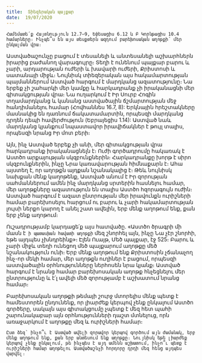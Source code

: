 ```yaml
---
title:  Տիեզերական պայքար
date:  19/07/2020
---
```


`Համեմատե՛ք Հայտնություն 12.7–9, Եփեսացիս 6.12 և Բ Կորնթացիս 10.4 համարները։ Ինչպե՞ս են այս տեսքտերն ազդում բարեխոսական աղոթքի՝ մեր ընկալման վրա։`

Աստվածաշունչը բացում է տեսանելի և անտեսանելի աշխարհներն իրարից բաժանող վարագույրը։ Տեղի է ունենում պայքար բարու և չարի, արդարության ուժերի և խավարի ուժերի, Քրիստոսի և սատանայի միջև։ Նույնիսկ տիեզերական այս հակամարտության պայմաններում Աստված հարգում է մարդկանց ազատությունը։ Նա երբեք չի շահարկի մեր կամքը և հարկադրանք չի իրականացնի մեր գիտակցության վրա։ Նա ուղարկում է Իր Սուրբ Հոգին տղամարդկանց և կանանց աստվածային ճշմարտության մեջ հանդիմանելու համար (Հովհաննես 16.7, 8): Երկնային հրեշտակները մասնակից են դառնում ճակատամարտին, որպեսզի մարդկանց դրդեն դեպի հավերժություն (Եբրայեցիս 1.14): Աստված նաև մարդկանց կյանքում նպաստավոր իրավիճակներ է թույլ տալիս, որպեսզի նրանց Իր մոտ բերի։

Այն, ինչ Աստված երբեք չի անի, մեր գիտակցության վրա հարկադրանք իրականացնելն է։ Ուժի գործադրումը հակառակ է Աստծո արքայության սկզբունքներին։ Հարկադրանքը խորթ է սիրո սկզբունքներին, ինչը Նրա կառավարության հիմնաքարն է։ Ահա այստեղ է, որ աղոթքն այդքան նշանակալից է։ Թեև նույնիսկ նախքան մենք կաղոթենք, Աստված անում է Իր զորության սահմաններում ամեն ինչ մարդկանց սրտերին հասնելու համար, մեր աղոթքները ազատություն են տալիս Աստծո հզորագույն ուժին։ Աստված հարգում է ազատ ընտրության մեր իրավունքն ուրիշների համար բարեխոսելու հարցում ու բարու և չարի հակամարտության լույսի ներքո կարող է անել շատ ավելին, երբ մենք աղոթում ենք, քան երբ չենք աղոթում։

Ուշադրությամբ կարդացե՛ք այս հատվածը. «Աստծո ծրագրի մի մասն է` ի պատասխան հավատի աղոթքի` մեզ շնորհել այն, ինչը Նա չէր շնորհի, եթե այդպես չխնդրեինք»։ Էլեն Ուայթ, Մեծ պայքար, էջ 525։ Բարու և չարի միջև տեղի ունեցող մեծ պայքարում աղոթքը մեծ նշանակություն ունի։ Երբ մենք աղոթում ենք Քրիստոսին չճանաչող ինչ-որ մեկի համար, մեր աղոթքն ուղիներ է բացում, որպեսզի աստվածային օրհնությունները ներհոսեն նրա կյանք։ Աստված հարգում է նրանց համար բարեխոսական աղոթք հնչեցնելու մեր ընտրությունը և է՛լ ավելի մեծ զորությամբ է աշխատում նրանց համար։

Բարեխոսական աղոթքի թեմայի շուրջ մտորելիս մենք պետք է համեստորեն ընդունենք, որ լիարժեք կերպով չենք ընկալում Աստծո գործերը, սակայն այս գիտակցումը չպետք է մեզ հետ պահի շարունակաբար այն օրհնությունների դաշտ մտնելուց, որն առաջարկում է աղոթքը մեզ և ուրիշների համար։

`Ըստ ձեզ՝ ինչո՞ւ է Աստված ավելի զորավոր կերպով գործում այն ժամանակ, երբ մենք աղոթում ենք, քան երբ անտեսում ենք աղոթքը։ Նույնիսկ եթե լիարժեք կերպով չենք ընկալում, թե ինչպես է այդ ամենն աշխատում, ինչո՞ւ պետք է ուրիշների համար աղոթելու Աստվածաշնչի հորդորը դրդի մեզ հենց այդպես վարվել։`